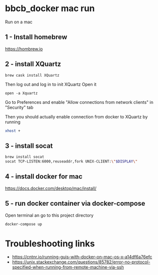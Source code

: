 # bbcb_docker mac run 

Run on a mac
## 1 - Install homebrew 
https://hombrew.io  

## 2 - install XQuartz

```
brew cask install XQuartz
```

Then log out and log in to init XQuartz
Open it

```$xslt
open -a Xquartz
```

Go to Preferences and enable "Allow connections from network clients" in "Security" tab


Then you should actually enable connection from docker to XQuartz by running 

```bash
xhost +
```


## 3 - install socat


```bash
brew install socat
socat TCP-LISTEN:6000,reuseaddr,fork UNIX-CLIENT:\"$DISPLAY\" 
```
## 4 - install docker for mac

https://docs.docker.com/desktop/mac/install/

## 5 - run docker container via docker-compose

Open terminal an go to this project directory

```bash 
docker-compose up
```

# Troubleshooting links

- https://cntnr.io/running-guis-with-docker-on-mac-os-x-a14df6a76efc 
- https://unix.stackexchange.com/questions/85782/error-no-protocol-specified-when-running-from-remote-machine-via-ssh 
